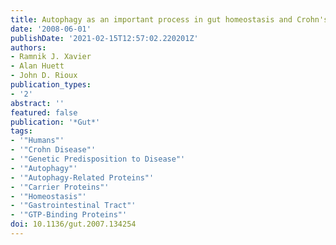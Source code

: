 ```yaml
---
title: Autophagy as an important process in gut homeostasis and Crohn's disease pathogenesis
date: '2008-06-01'
publishDate: '2021-02-15T12:57:02.220201Z'
authors:
- Ramnik J. Xavier
- Alan Huett
- John D. Rioux
publication_types:
- '2'
abstract: ''
featured: false
publication: '*Gut*'
tags:
- '"Humans"'
- '"Crohn Disease"'
- '"Genetic Predisposition to Disease"'
- '"Autophagy"'
- '"Autophagy-Related Proteins"'
- '"Carrier Proteins"'
- '"Homeostasis"'
- '"Gastrointestinal Tract"'
- '"GTP-Binding Proteins"'
doi: 10.1136/gut.2007.134254
---
```


